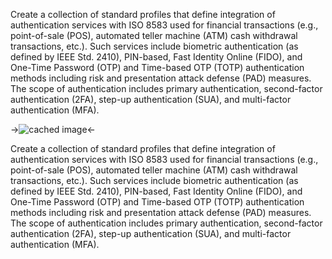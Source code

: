 Create a collection of standard profiles that define integration of
authentication services with ISO 8583 used for financial transactions
(e.g., point-of-sale (POS), automated teller machine (ATM) cash
withdrawal transactions, etc.). Such services include biometric
authentication (as defined by IEEE Std. 2410), PIN-based, Fast
Identity Online (FIDO), and One-Time Password (OTP) and Time-based OTP
(TOTP) authentication methods including risk and presentation attack
defense (PAD) measures. The scope of authentication includes primary
authentication, second-factor authentication (2FA), step-up
authentication (SUA), and multi-factor authentication (MFA).

->![cached image](http://www.plantuml.com/plantuml/proxy?src=https://raw.github.com/p1940/p1940/master/ieee2410_nominalv2.plantuml?cache=no)<-

Create a collection of standard profiles that define integration of
authentication services with ISO 8583 used for financial transactions
(e.g., point-of-sale (POS), automated teller machine (ATM) cash
withdrawal transactions, etc.). Such services include biometric
authentication (as defined by IEEE Std. 2410), PIN-based, Fast
Identity Online (FIDO), and One-Time Password (OTP) and Time-based OTP
(TOTP) authentication methods including risk and presentation attack
defense (PAD) measures. The scope of authentication includes primary
authentication, second-factor authentication (2FA), step-up
authentication (SUA), and multi-factor authentication (MFA).